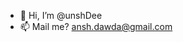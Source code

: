 - 👋 Hi, I’m @unshDee
- 📫 Mail me? ansh.dawda@gmail.com

<!---
unshDee/unshDee is a ✨ special ✨ repository because its `README.md` (this file) appears on your GitHub profile.
You can click the Preview link to take a look at your changes.
--->
